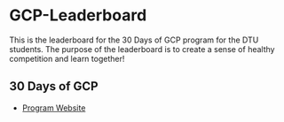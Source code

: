 # GCP-Leaderboard

This is the leaderboard for the 30 Days of GCP program for the DTU students.
The purpose of the leaderboard is to create a sense of healthy competition and learn together!

## 30 Days of GCP

- [Program Website](https://events.withgoogle.com/30daysofgooglecloud/)
